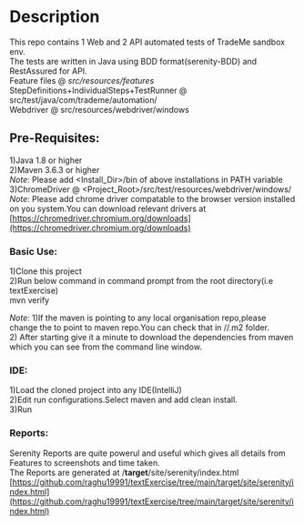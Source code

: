 # Description  
This repo contains 1 Web and 2 API automated tests of TradeMe sandbox env.  
The tests are written in Java using BDD format(serenity-BDD) and RestAssured for API.  
Feature files @ *src/resources/features*  
StepDefinitions+IndividualSteps+TestRunner @ src/test/java/com/trademe/automation/  
Webdriver @ src/resources/webdriver/windows  
  
## Pre-Requisites:  
1)Java 1.8 or higher  
2)Maven 3.6.3 or higher  
*Note*: Please add <Install_Dir>/bin of above installations in PATH variable  
3)ChromeDriver @ <Project_Root>/src/test/resources/webdriver/windows/  
*Note*: Please add chrome driver compatable to the browser version installed on you system.You can download relevant drivers at [https://chromedriver.chromium.org/downloads](https://chromedriver.chromium.org/downloads)
  
### Basic Use:  
1)Clone this project  
2)Run below command in command prompt from the root directory(i.e textExercise)    
mvn verify  
  
*Note*: 1)If the maven is pointing to any local organisation repo,please change the to point to maven repo.You can check that in <users>/<User>/.m2 folder.  
        2) After starting give it a minute to download the dependencies from maven which you can see from the command line window.  

### IDE:  
1)Load the cloned project into any IDE(IntelliJ)  
2)Edit run configurations.Select maven and add clean install.  
3)Run 
  
### Reports:
Serenity Reports are quite powerul and useful which gives all details from Features to screenshots and time taken.  
The Reports are generated at <root>/**target**/site/serenity/index.html  
  [https://github.com/raghu19991/textExercise/tree/main/target/site/serenity/index.html](https://github.com/raghu19991/textExercise/tree/main/target/site/serenity/index.html)   
